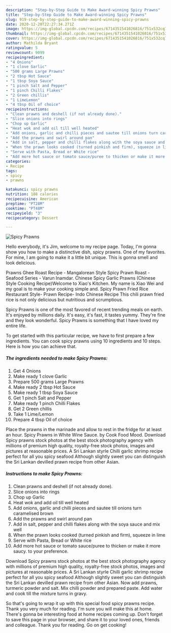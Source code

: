 ```yaml
---
description: "Step-by-Step Guide to Make Award-winning Spicy Prawns"
title: "Step-by-Step Guide to Make Award-winning Spicy Prawns"
slug: 919-step-by-step-guide-to-make-award-winning-spicy-prawns
date: 2020-12-20T22:27:34.271Z
image: https://img-global.cpcdn.com/recipes/6714351541026816/751x532cq70/spicy-prawns-recipe-main-photo.jpg
thumbnail: https://img-global.cpcdn.com/recipes/6714351541026816/751x532cq70/spicy-prawns-recipe-main-photo.jpg
cover: https://img-global.cpcdn.com/recipes/6714351541026816/751x532cq70/spicy-prawns-recipe-main-photo.jpg
author: Mathilda Bryant
ratingvalue: 5
reviewcount: 9099
recipeingredient:
- "4 Onions"
- "1 clove Garlic"
- "500 grams Large Prawns"
- "2 tbsp Hot Sauce"
- "1 tbsp Soya Sauce"
- "1 pinch Salt and Pepper"
- "1 pinch Chilli Flakes"
- "2 Green chillis"
- "1 LimeLemon"
- "4 tbsp Oil of choice"
recipeinstructions:
- "Clean prawns and deshell (if not already done)."
- "Slice onions into rings"
- "Chop up Garlic"
- "Heat wok and add oil till well heated"
- "Add onions, garlic and chilli pieces and sautee till onions turn caramelised brown"
- "Add the prawns and swirl around pan"
- "Add in salt, pepper and chilli flakes along with the soya sauce and mix well"
- "When the prawn looks cooked (turned pinkish and firm), squeeze in lime"
- "Serve with Pasta, Bread or White rice"
- "Add more hot sauce or tomato sauce/puree to thicken or make it more saucy. to your preference."
categories:
- Recipe
tags:
- spicy
- prawns

katakunci: spicy prawns 
nutrition: 188 calories
recipecuisine: American
preptime: "PT28M"
cooktime: "PT48M"
recipeyield: "3"
recipecategory: Dessert

---
```



![Spicy Prawns](https://img-global.cpcdn.com/recipes/6714351541026816/751x532cq70/spicy-prawns-recipe-main-photo.jpg)

Hello everybody, it's Jim, welcome to my recipe page. Today, I'm gonna show you how to make a distinctive dish, spicy prawns. One of my favorites. For mine, I am going to make it a little bit unique. This is gonna smell and look delicious.

Prawns Ghee Roast Recipe - Mangalorean Style Spicy Prawn Roast - Seafood Series - Varun Inamdar. Chinese Spicy Garlic Prawns (Chinese Style Cooking Recipe)Welcome to Xiao&#39;s Kitchen. My name is Xiao Wei and my goal is to make your cooking simple and. Spicy Prawn Fried Rice Restaurant Style- Prawn Recipe- Indo Chinese Recipe This chili prawn fried rice is not only delicious but nutritious and scrumptious.

Spicy Prawns is one of the most favored of recent trending meals on earth. It's enjoyed by millions daily. It's easy, it's fast, it tastes yummy. They're fine and they look wonderful. Spicy Prawns is something that I have loved my entire life.


To get started with this particular recipe, we have to first prepare a few ingredients. You can cook spicy prawns using 10 ingredients and 10 steps. Here is how you can achieve that.

<!--inarticleads1-->

##### The ingredients needed to make Spicy Prawns:

1. Get 4 Onions
1. Make ready 1 clove Garlic
1. Prepare 500 grams Large Prawns
1. Make ready 2 tbsp Hot Sauce
1. Make ready 1 tbsp Soya Sauce
1. Get 1 pinch Salt and Pepper
1. Make ready 1 pinch Chilli Flakes
1. Get 2 Green chillis
1. Take 1 Lime/Lemon
1. Prepare 4 tbsp Oil of choice


Place the prawns in the marinade and allow to rest in the fridge for at least an hour. Spicy Prawns in White Wine Sauce. by Cook Food Mood. Download Spicy prawns stock photos at the best stock photography agency with millions of premium high quality, royalty-free stock photos, images and pictures at reasonable prices. A Sri Lankan styrle Chilli garlic shrimp recipe perfect for all you spicy seafood Although slightly sweet you can distinguish the Sri Lankan devilled prawn recipe from other Asian. 

<!--inarticleads2-->

##### Instructions to make Spicy Prawns:

1. Clean prawns and deshell (if not already done).
1. Slice onions into rings
1. Chop up Garlic
1. Heat wok and add oil till well heated
1. Add onions, garlic and chilli pieces and sautee till onions turn caramelised brown
1. Add the prawns and swirl around pan
1. Add in salt, pepper and chilli flakes along with the soya sauce and mix well
1. When the prawn looks cooked (turned pinkish and firm), squeeze in lime
1. Serve with Pasta, Bread or White rice
1. Add more hot sauce or tomato sauce/puree to thicken or make it more saucy. to your preference.


Download Spicy prawns stock photos at the best stock photography agency with millions of premium high quality, royalty-free stock photos, images and pictures at reasonable prices. A Sri Lankan styrle Chilli garlic shrimp recipe perfect for all you spicy seafood Although slightly sweet you can distinguish the Sri Lankan devilled prawn recipe from other Asian. Now add prawns, turmeric powder and salt. Mix chilli powder and prepared paste. Add water and cook till the mixture turns in gravy. 

So that's going to wrap it up with this special food spicy prawns recipe. Thank you very much for reading. I'm sure you will make this at home. There's gonna be interesting food at home recipes coming up. Don't forget to save this page in your browser, and share it to your loved ones, friends and colleague. Thank you for reading. Go on get cooking!

